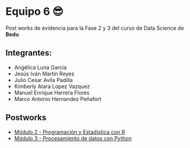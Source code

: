 # Equipo 6 😎

Post works de evidencia para la Fase 2 y 3 del curso de Data Science de **Bedu**

## Integrantes:
 - Angélica Luna García
 - Jesús Iván Martín Reyes
 - Julio Cesar Avila Padilla
 - Kimberly Atara Lopez Vazquez
 - Manuel Enrique Herrera Flores
 - Marco Antonio Hernandez Peñafort

## Postworks
- [Módulo 2 - Programación y Estadística con R](https://github.com/AvilaJulio/bedu-ds-equipo6/tree/main/Modulo%202)
- [Módulo 3 - Procesamiento de datos con Python](https://github.com/AvilaJulio/bedu-ds-equipo6/tree/main/Modulo%203)
